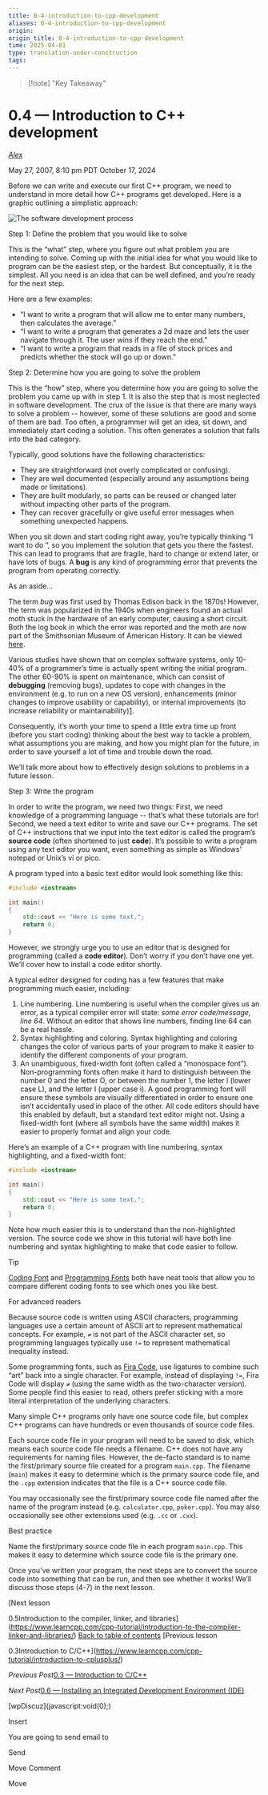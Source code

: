 ```yaml
---
title: 0-4-introduction-to-cpp-development
aliases: 0-4-introduction-to-cpp-development
origin: 
origin_title: 0-4-introduction-to-cpp-development
time: 2025-04-01 
type: translation-under-construction
tags:
---
```


> [!note] "Key Takeaway"

# 0.4 — Introduction to C++ development

[*Alex*](https://www.learncpp.com/author/Alex/ "View all posts by Alex")

May 27, 2007, 8:10 pm PDT
October 17, 2024

Before we can write and execute our first C++ program, we need to understand in more detail how C++ programs get developed. Here is a graphic outlining a simplistic approach:

![The software development process](https://www.learncpp.com/images/CppTutorial/Chapter0/Development-min.png)

Step 1: Define the problem that you would like to solve

This is the “what” step, where you figure out what problem you are intending to solve. Coming up with the initial idea for what you would like to program can be the easiest step, or the hardest. But conceptually, it is the simplest. All you need is an idea that can be well defined, and you’re ready for the next step.

Here are a few examples:

- “I want to write a program that will allow me to enter many numbers, then calculates the average.”
- “I want to write a program that generates a 2d maze and lets the user navigate through it. The user wins if they reach the end.”
- “I want to write a program that reads in a file of stock prices and predicts whether the stock will go up or down.”

Step 2: Determine how you are going to solve the problem

This is the “how” step, where you determine how you are going to solve the problem you came up with in step 1. It is also the step that is most neglected in software development. The crux of the issue is that there are many ways to solve a problem -- however, some of these solutions are good and some of them are bad. Too often, a programmer will get an idea, sit down, and immediately start coding a solution. This often generates a solution that falls into the bad category.

Typically, good solutions have the following characteristics:

- They are straightforward (not overly complicated or confusing).
- They are well documented (especially around any assumptions being made or limitations).
- They are built modularly, so parts can be reused or changed later without impacting other parts of the program.
- They can recover gracefully or give useful error messages when something unexpected happens.

When you sit down and start coding right away, you’re typically thinking “I want to do <something>”, so you implement the solution that gets you there the fastest. This can lead to programs that are fragile, hard to change or extend later, or have lots of bugs. A **bug** is any kind of programming error that prevents the program from operating correctly.

As an aside…

The term *bug* was first used by Thomas Edison back in the 1870s! However, the term was popularized in the 1940s when engineers found an actual moth stuck in the hardware of an early computer, causing a short circuit. Both the log book in which the error was reported and the moth are now part of the Smithsonian Museum of American History. It can be viewed [here](https://americanhistory.si.edu/collections/nmah_334663).

Various studies have shown that on complex software systems, only 10-40% of a programmer’s time is actually spent writing the initial program. The other 60-90% is spent on maintenance, which can consist of **debugging** (removing bugs), updates to cope with changes in the environment (e.g. to run on a new OS version), enhancements (minor changes to improve usability or capability), or internal improvements (to increase reliability or maintainability)[1](https://web.archive.org/web/20120313070806/http://users.jyu.fi/~koskinen/smcosts.htm).

Consequently, it’s worth your time to spend a little extra time up front (before you start coding) thinking about the best way to tackle a problem, what assumptions you are making, and how you might plan for the future, in order to save yourself a lot of time and trouble down the road.

We’ll talk more about how to effectively design solutions to problems in a future lesson.

Step 3: Write the program

In order to write the program, we need two things: First, we need knowledge of a programming language -- that’s what these tutorials are for! Second, we need a text editor to write and save our C++ programs. The set of C++ instructions that we input into the text editor is called the program’s **source code** (often shortened to just **code**). It’s possible to write a program using any text editor you want, even something as simple as Windows’ notepad or Unix’s vi or pico.

A program typed into a basic text editor would look something like this:

```cpp
#include <iostream>

int main()
{
    std::cout << "Here is some text.";
    return 0;
}

```

However, we strongly urge you to use an editor that is designed for programming (called a **code editor**). Don’t worry if you don’t have one yet. We’ll cover how to install a code editor shortly.

A typical editor designed for coding has a few features that make programming much easier, including:

1. Line numbering. Line numbering is useful when the compiler gives us an error, as a typical compiler error will state: *some error code/message, line 64*. Without an editor that shows line numbers, finding line 64 can be a real hassle.
1. Syntax highlighting and coloring. Syntax highlighting and coloring changes the color of various parts of your program to make it easier to identify the different components of your program.
1. An unambiguous, fixed-width font (often called a “monospace font”). Non-programming fonts often make it hard to distinguish between the number 0 and the letter O, or between the number 1, the letter l (lower case L), and the letter I (upper case i). A good programming font will ensure these symbols are visually differentiated in order to ensure one isn’t accidentally used in place of the other. All code editors should have this enabled by default, but a standard text editor might not. Using a fixed-width font (where all symbols have the same width) makes it easier to properly format and align your code.

Here’s an example of a C++ program with line numbering, syntax highlighting, and a fixed-width font:

```cpp
#include <iostream>

int main()
{
    std::cout << "Here is some text.";
    return 0;
}
```

Note how much easier this is to understand than the non-highlighted version. The source code we show in this tutorial will have both line numbering and syntax highlighting to make that code easier to follow.

Tip

[Coding Font](https://www.codingfont.com/) and [Programming Fonts](https://www.programmingfonts.org) both have neat tools that allow you to compare different coding fonts to see which ones you like best.

For advanced readers

Because source code is written using ASCII characters, programming languages use a certain amount of ASCII art to represent mathematical concepts. For example, `≠` is not part of the ASCII character set, so programming languages typically use `!=` to represent mathematical inequality instead.

Some programming fonts, such as [Fira Code](https://github.com/tonsky/FiraCode), use ligatures to combine such “art” back into a single character. For example, instead of displaying `!=`, Fira Code will display `≠` (using the same width as the two-character version). Some people find this easier to read, others prefer sticking with a more literal interpretation of the underlying characters.

Many simple C++ programs only have one source code file, but complex C++ programs can have hundreds or even thousands of source code files.

Each source code file in your program will need to be saved to disk, which means each source code file needs a filename. C++ does not have any requirements for naming files. However, the de-facto standard is to name the first/primary source file created for a program `main.cpp`. The filename (`main`) makes it easy to determine which is the primary source code file, and the `.cpp` extension indicates that the file is a C++ source code file.

You may occasionally see the first/primary source code file named after the name of the program instead (e.g. `calculator.cpp`, `poker.cpp`). You may also occasionally see other extensions used (e.g. `.cc` or `.cxx`).

Best practice

Name the first/primary source code file in each program `main.cpp`. This makes it easy to determine which source code file is the primary one.

Once you’ve written your program, the next steps are to convert the source code into something that can be run, and then see whether it works! We’ll discuss those steps (4-7) in the next lesson.

\[Next lesson

0.5Introduction to the compiler, linker, and libraries\](https://www.learncpp.com/cpp-tutorial/introduction-to-the-compiler-linker-and-libraries/)
[Back to table of contents](/)
\[Previous lesson

0.3Introduction to C/C++\](https://www.learncpp.com/cpp-tutorial/introduction-to-cplusplus/)

*Previous Post*[0.3 — Introduction to C/C++](https://www.learncpp.com/cpp-tutorial/introduction-to-cplusplus/)

*Next Post*[0.6 — Installing an Integrated Development Environment (IDE)](https://www.learncpp.com/cpp-tutorial/installing-an-integrated-development-environment-ide/)

\[wpDiscuz\](javascript:void(0);)

Insert

You are going to send email to

Send

Move Comment

Move
